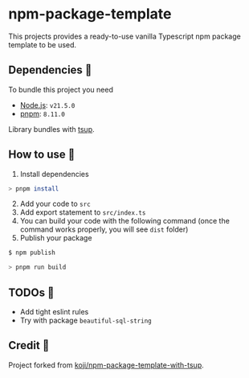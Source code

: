 # npm-package-template

This projects provides a ready-to-use vanilla Typescript npm package template to be used.

## Dependencies 🔗

To bundle this project you need

- [Node.js](https://nodejs.org/en/): `v21.5.0`
- [pnpm](https://pnpm.io/): `8.11.0`

Library bundles with [tsup](https://tsup.egoist.dev/).

## How to use 📖

1. Install dependencies

```sh
> pnpm install
```

2. Add your code to `src`
3. Add export statement to `src/index.ts`
4. You can build your code with the following command (once the command works properly, you will see `dist` folder)
5. Publish your package

```zsh
$ npm publish
```

```sh
> pnpm run build
```

## TODOs 📝

- Add tight eslint rules
- Try with package `beautiful-sql-string`

## Credit 🙏

Project forked from [koji/npm-package-template-with-tsup](https://github.com/koji/npm-package-template-with-tsup).
